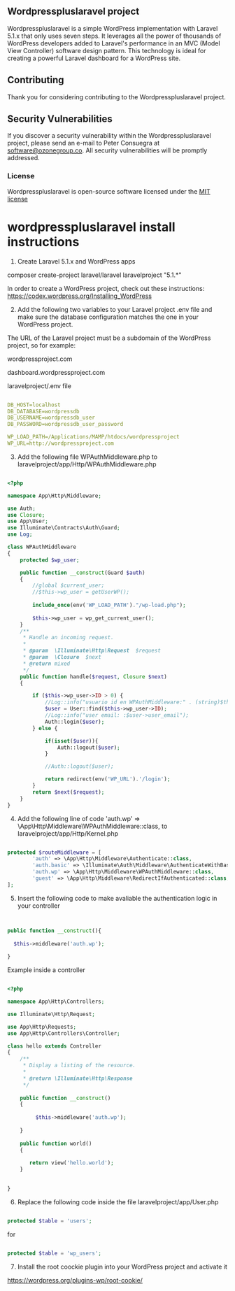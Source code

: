 ## Wordpresspluslaravel project

Wordpresspluslaravel is a simple WordPress implementation with Laravel 5.1.x that only uses seven steps. It leverages all the power of thousands of WordPress developers added to Laravel's performance in an MVC (Model View Controller) software design pattern. This technology is ideal for creating a powerful Laravel dashboard for a WordPress site.

## Contributing

Thank you for considering contributing to the Wordpresspluslaravel project.

## Security Vulnerabilities

If you discover a security vulnerability within the Wordpresspluslaravel project, please send an e-mail to Peter Consuegra at software@ozonegroup.co. All security vulnerabilities will be promptly addressed.

### License

Wordpresspluslaravel is open-source software licensed under the [MIT license](http://opensource.org/licenses/MIT)

# wordpresspluslaravel install instructions

1) Create Laravel 5.1.x and WordPress apps 

composer create-project laravel/laravel laravelproject "5.1.*"

In order to create a WordPress project, check out these instructions: https://codex.wordpress.org/Installing_WordPress 


2) Add the following two variables to your Laravel project .env file and make sure the database configuration matches the one in your WordPress project.

The URL of the Laravel project must be a subdomain of the WordPress project, so for example: 

wordpressproject.com

dashboard.wordpressproject.com

laravelproject/.env file

```yaml

DB_HOST=localhost
DB_DATABASE=wordpressdb
DB_USERNAME=wordpressdb_user
DB_PASSWORD=wordpressdb_user_password

WP_LOAD_PATH=/Applications/MAMP/htdocs/wordpressproject
WP_URL=http://wordpressproject.com

```

3) Add the following file WPAuthMiddleware.php
to laravelproject/app/Http/WPAuthMiddleware.php


```php

<?php

namespace App\Http\Middleware;

use Auth;
use Closure;
use App\User;
use Illuminate\Contracts\Auth\Guard;
use Log;

class WPAuthMiddleware
{
    protected $wp_user;

    public function __construct(Guard $auth)
    {
        //global $current_user;
        //$this->wp_user = getUserWP();
		
    	include_once(env('WP_LOAD_PATH')."/wp-load.php");  
	
        $this->wp_user = wp_get_current_user();
    }
    /**
     * Handle an incoming request.
     *
     * @param  \Illuminate\Http\Request  $request
     * @param  \Closure  $next
     * @return mixed
     */
    public function handle($request, Closure $next)
    {

        if ($this->wp_user->ID > 0) {
			//Log::info("usuario id en WPAuthMiddleware:" . (string)$this->wp_user->ID);
            $user = User::find($this->wp_user->ID);
			//Log::info("user email: :$user->user_email");
            Auth::login($user);
        } else {

			if(isset($user)){
				Auth::logout($user);
			}

            //Auth::logout($user);

            return redirect(env('WP_URL').'/login');
        }
        return $next($request);
    }
}

```

4) Add the following line of code 'auth.wp' => \App\Http\Middleware\WPAuthMiddleware::class,
to laravelproject/app/Http/Kernel.php

```php

protected $routeMiddleware = [
        'auth' => \App\Http\Middleware\Authenticate::class,
        'auth.basic' => \Illuminate\Auth\Middleware\AuthenticateWithBasicAuth::class,
		'auth.wp' => \App\Http\Middleware\WPAuthMiddleware::class,
        'guest' => \App\Http\Middleware\RedirectIfAuthenticated::class,
];

```

5) Insert the following code to make avaliable the authentication logic in your controller

```php


public function __construct(){
	      
  $this->middleware('auth.wp');
			
}

```

Example inside a controller

```php

<?php

namespace App\Http\Controllers;

use Illuminate\Http\Request;

use App\Http\Requests;
use App\Http\Controllers\Controller;

class hello extends Controller
{
    /**
     * Display a listing of the resource.
     *
     * @return \Illuminate\Http\Response
     */
	
	public function __construct()
	{
	      
	     $this->middleware('auth.wp');
			
	}
	
    public function world()
    {
       
	   return view('hello.world');
    }

   
}

```

6) Replace the following code inside the file laravelproject/app/User.php

```php

protected $table = 'users';

```

for 

```php

protected $table = 'wp_users';

```

7) Install the root coockie plugin into your WordPress project and activate it 

https://wordpress.org/plugins-wp/root-cookie/







